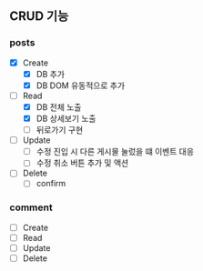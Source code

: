 ## CRUD 기능
### posts
* [x] Create
  * [x] DB 추가
  * [x] DB DOM 유동적으로 추가
* [ ] Read
  * [x] DB 전체 노출
  * [x] DB 상세보기 노출
  * [ ] 뒤로가기 구현
* [ ] Update
  * [ ] 수정 진입 시 다른 게시물 눌렀을 떄 이벤트 대응
  * [ ] 수정 취소 버튼 추가 및 액션
* [ ] Delete
  * [ ] confirm

### comment
* [ ] Create
* [ ] Read
* [ ] Update
* [ ] Delete
